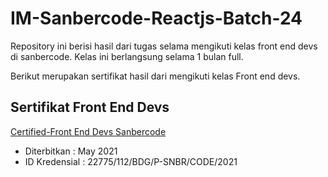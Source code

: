 # IM-Sanbercode-Reactjs-Batch-24

Repository ini berisi hasil dari tugas selama mengikuti kelas front end devs di sanbercode.
Kelas ini berlangsung selama 1 bulan full. 

Berikut merupakan sertifikat hasil dari mengikuti kelas Front end devs.

## Sertifikat Front End Devs
[Certified-Front End Devs Sanbercode](https://github.com/iim-am/IM-Sanbercode-Reactjs-Batch-24/blob/main/sertifikat%20sanbercode%20front%20end%20devs.pdf) 
- Diterbitkan   : May 2021
- ID Kredensial : 22775/112/BDG/P-SNBR/CODE/2021
